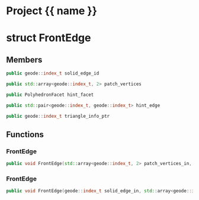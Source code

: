 <script setup>
import {useRoute} from 'vitepress'
const {path} = useRoute()
const tokens = path.split('/')
const words = tokens[2].split('-');
for (let i = 0; i < words.length; i++) {
    words[i] = words[i].charAt(0).toUpperCase() + words[i].slice(1);
    words[i] = words[i].replace('geode', 'Geode')
}
const name = words.join('-');
</script>
# Project {{ name }}

# struct FrontEdge


## Members

```cpp
public geode::index_t solid_edge_id

```

```cpp
public std::array<geode::index_t, 2> patch_vertices

```

```cpp
public PolyhedronFacet hint_facet

```

```cpp
public std::pair<geode::index_t, geode::index_t> hint_edge

```

```cpp
public geode::index_t triangle_info_ptr

```



## Functions

### FrontEdge

```cpp
public void FrontEdge(std::array<geode::index_t, 2> patch_vertices_in, PolyhedronFacet hint_facet_in, geode::index_t triangle_info_ptr_in)
```


### FrontEdge

```cpp
public void FrontEdge(geode::index_t solid_edge_in, std::array<geode::index_t, 2> patch_vertices_in, geode::index_t triangle_info_ptr_in)
```




